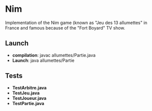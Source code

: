# Nim
Implementation of the Nim game (known as "Jeu des 13 allumettes" in France and famous because of the "Fort Boyard" TV show.

## Launch
* **compilation**: javac allumettes/Partie.java
* **Launch**: java allumettes/Partie

## Tests
* **TestArbitre.java**
* **TestJeu.java**
* **TestJoueur.java**
* **TestPartie.java**
